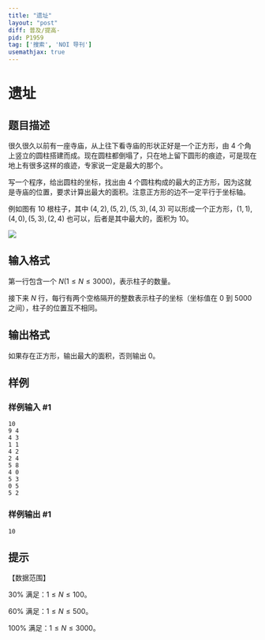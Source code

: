 ```yaml
---
title: "遗址"
layout: "post"
diff: 普及/提高-
pid: P1959
tag: ['搜索', 'NOI 导刊']
usemathjax: true
---
```


# 遗址
## 题目描述

很久很久以前有一座寺庙，从上往下看寺庙的形状正好是一个正方形，由 $4$ 个角上竖立的圆柱搭建而成。现在圆柱都倒塌了，只在地上留下圆形的痕迹，可是现在地上有很多这样的痕迹，专家说一定是最大的那个。

写一个程序，给出圆柱的坐标，找出由 $4$ 个圆柱构成的最大的正方形，因为这就是寺庙的位置，要求计算出最大的面积。注意正方形的边不一定平行于坐标轴。

例如图有 $10$ 根柱子，其中 $(4,2),\allowbreak(5,2),\allowbreak(5,3),\allowbreak(4,3)$ 可以形成一个正方形，$(1,1),\allowbreak(4,0),\allowbreak(5,3),\allowbreak(2,4)$ 也可以，后者是其中最大的，面积为 $10$。

![](https://cdn.luogu.com.cn/upload/image_hosting/pjic0frl.png)

## 输入格式

第一行包含一个 $N(1\leq N\leq 3000)$，表示柱子的数量。

接下来 $N$ 行，每行有两个空格隔开的整数表示柱子的坐标（坐标值在 $0$ 到 $5000$ 之间），柱子的位置互不相同。
## 输出格式

如果存在正方形，输出最大的面积，否则输出 $0$。
## 样例

### 样例输入 #1
```
10
9 4
4 3
1 1
4 2
2 4
5 8
4 0
5 3
0 5
5 2

```
### 样例输出 #1
```
10
```
## 提示


【数据范围】

$30\%$ 满足：$1\leq N \leq100$。

$60\%$ 满足：$1\leq N \leq500$。

$100\%$ 满足：$1\leq N \leq3000$。

